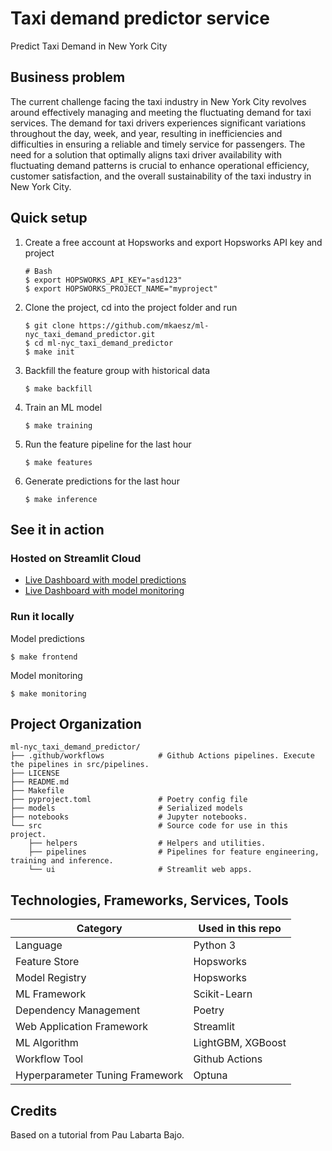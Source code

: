 # Taxi demand predictor service

Predict Taxi Demand in New York City

## Business problem

The current challenge facing the taxi industry in New York City revolves around effectively managing and meeting the
fluctuating demand for taxi services. The demand for taxi drivers experiences significant variations throughout the day,
week, and year, resulting in inefficiencies and difficulties in ensuring a reliable and timely service for passengers.
The need for a solution that optimally aligns taxi driver availability with fluctuating demand patterns is crucial to
enhance operational efficiency, customer satisfaction, and the overall sustainability of the taxi industry in New York City.
## Quick setup

1. Create a free account at Hopsworks and export Hopsworks API key and project
    ```
    # Bash
   $ export HOPSWORKS_API_KEY="asd123"
   $ export HOPSWORKS_PROJECT_NAME="myproject"
    ```

2. Clone the project, cd into the project folder and run
    ```
    $ git clone https://github.com/mkaesz/ml-nyc_taxi_demand_predictor.git
    $ cd ml-nyc_taxi_demand_predictor
    $ make init
    ```

5. Backfill the feature group with historical data
    ```
    $ make backfill
    ```

6. Train an ML model
    ```
    $ make training
    ```

7. Run the feature pipeline for the last hour
    ```
    $ make features
    ```

8. Generate predictions for the last hour
    ```
    $ make inference
    ```

## See it in action
### Hosted on Streamlit Cloud
- [Live Dashboard with model predictions](https://ml-nyctaxidemandpredictor-benvmeyfusqdlquxsmvnak.streamlit.app/)
- [Live Dashboard with model monitoring ](https://ml-nyctaxidemandpredictor-ywu8raur4dgutsjodzcap9.streamlit.app/)

### Run it locally
Model predictions

    $ make frontend
    
Model monitoring

    $ make monitoring

Project Organization
------------

```
ml-nyc_taxi_demand_predictor/
├── .github/workflows            # Github Actions pipelines. Execute the pipelines in src/pipelines.
├── LICENSE     
├── README.md                  
├── Makefile                     
├── pyproject.toml               # Poetry config file                     
├── models                       # Serialized models
├── notebooks                    # Jupyter notebooks.
└── src                          # Source code for use in this project.
    ├── helpers                  # Helpers and utilities.
    ├── pipelines                # Pipelines for feature engineering, training and inference.
    └── ui                       # Streamlit web apps.
```
## Technologies, Frameworks, Services, Tools
| Category                        | Used in this repo |
|---------------------------------|-------------------|
| Language                        | Python 3          |
| Feature Store                   | Hopsworks         |
| Model Registry                  | Hopsworks         |
| ML Framework                    | Scikit-Learn      |
| Dependency Management           | Poetry            |
| Web Application Framework       | Streamlit         |
| ML Algorithm                    | LightGBM, XGBoost |
| Workflow Tool                   | Github Actions    |
| Hyperparameter Tuning Framework | Optuna            |


## Credits

Based on a tutorial from Pau Labarta Bajo.